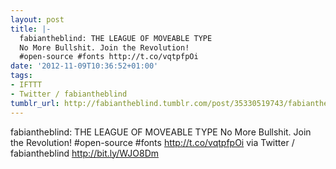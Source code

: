 ```yaml
---
layout: post
title: |-
  fabiantheblind: THE LEAGUE OF MOVEABLE TYPE
  No More Bullshit. Join the Revolution!
  #open-source #fonts http://t.co/vqtpfpOi
date: '2012-11-09T10:36:52+01:00'
tags:
- IFTTT
- Twitter / fabiantheblind
tumblr_url: http://fabiantheblind.tumblr.com/post/35330519743/fabiantheblind-the-league-of-moveable-type-no-more
---
```

fabiantheblind: THE LEAGUE OF MOVEABLE TYPE
No More Bullshit. Join the Revolution!
#open-source #fonts http://t.co/vqtpfpOi
via Twitter / fabiantheblind http://bit.ly/WJO8Dm
